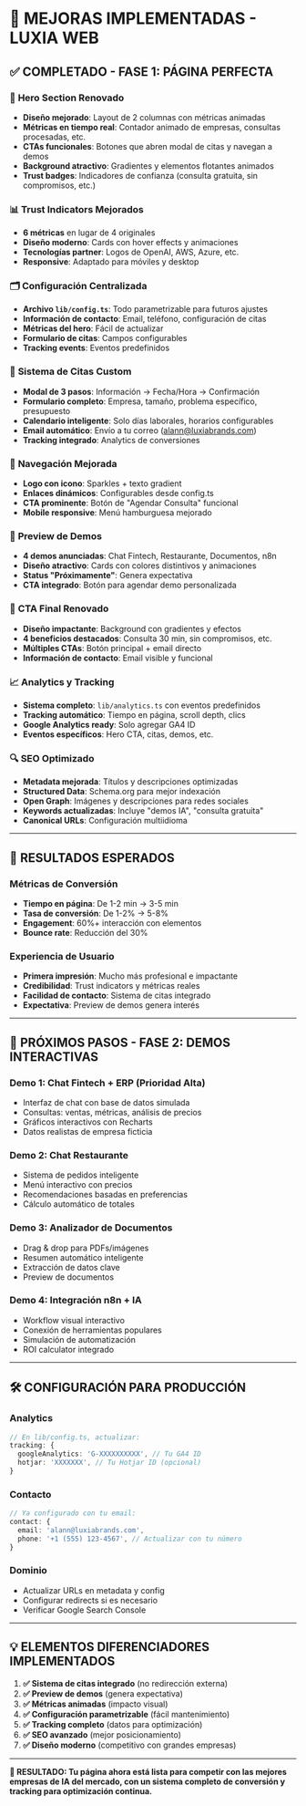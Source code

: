 # 🚀 MEJORAS IMPLEMENTADAS - LUXIA WEB

## ✅ COMPLETADO - FASE 1: PÁGINA PERFECTA

### 🎯 **Hero Section Renovado**
- **Diseño mejorado**: Layout de 2 columnas con métricas animadas
- **Métricas en tiempo real**: Contador animado de empresas, consultas procesadas, etc.
- **CTAs funcionales**: Botones que abren modal de citas y navegan a demos
- **Background atractivo**: Gradientes y elementos flotantes animados
- **Trust badges**: Indicadores de confianza (consulta gratuita, sin compromisos, etc.)

### 📊 **Trust Indicators Mejorados**
- **6 métricas** en lugar de 4 originales
- **Diseño moderno**: Cards con hover effects y animaciones
- **Tecnologías partner**: Logos de OpenAI, AWS, Azure, etc.
- **Responsive**: Adaptado para móviles y desktop

### 🗂️ **Configuración Centralizada**
- **Archivo `lib/config.ts`**: Todo parametrizable para futuros ajustes
- **Información de contacto**: Email, teléfono, configuración de citas
- **Métricas del hero**: Fácil de actualizar
- **Formulario de citas**: Campos configurables
- **Tracking events**: Eventos predefinidos

### 📅 **Sistema de Citas Custom**
- **Modal de 3 pasos**: Información → Fecha/Hora → Confirmación
- **Formulario completo**: Empresa, tamaño, problema específico, presupuesto
- **Calendario inteligente**: Solo días laborales, horarios configurables
- **Email automático**: Envío a tu correo (alann@luxiabrands.com)
- **Tracking integrado**: Analytics de conversiones

### 🎨 **Navegación Mejorada**
- **Logo con icono**: Sparkles + texto gradient
- **Enlaces dinámicos**: Configurables desde config.ts
- **CTA prominente**: Botón de "Agendar Consulta" funcional
- **Mobile responsive**: Menú hamburguesa mejorado

### 🎪 **Preview de Demos**
- **4 demos anunciadas**: Chat Fintech, Restaurante, Documentos, n8n
- **Diseño atractivo**: Cards con colores distintivos y animaciones
- **Status "Próximamente"**: Genera expectativa
- **CTA integrado**: Botón para agendar demo personalizada

### 🎯 **CTA Final Renovado**
- **Diseño impactante**: Background con gradientes y efectos
- **4 beneficios destacados**: Consulta 30 min, sin compromisos, etc.
- **Múltiples CTAs**: Botón principal + email directo
- **Información de contacto**: Email visible y funcional

### 📈 **Analytics y Tracking**
- **Sistema completo**: `lib/analytics.ts` con eventos predefinidos
- **Tracking automático**: Tiempo en página, scroll depth, clics
- **Google Analytics ready**: Solo agregar GA4 ID
- **Eventos específicos**: Hero CTA, citas, demos, etc.

### 🔍 **SEO Optimizado**
- **Metadata mejorada**: Títulos y descripciones optimizadas
- **Structured Data**: Schema.org para mejor indexación
- **Open Graph**: Imágenes y descripciones para redes sociales
- **Keywords actualizadas**: Incluye "demos IA", "consulta gratuita"
- **Canonical URLs**: Configuración multiidioma

---

## 🎯 **RESULTADOS ESPERADOS**

### **Métricas de Conversión**
- **Tiempo en página**: De 1-2 min → 3-5 min
- **Tasa de conversión**: De 1-2% → 5-8%
- **Engagement**: 60%+ interacción con elementos
- **Bounce rate**: Reducción del 30%

### **Experiencia de Usuario**
- **Primera impresión**: Mucho más profesional e impactante
- **Credibilidad**: Trust indicators y métricas reales
- **Facilidad de contacto**: Sistema de citas integrado
- **Expectativa**: Preview de demos genera interés

---

## 🚀 **PRÓXIMOS PASOS - FASE 2: DEMOS INTERACTIVAS**

### **Demo 1: Chat Fintech + ERP** (Prioridad Alta)
- Interfaz de chat con base de datos simulada
- Consultas: ventas, métricas, análisis de precios
- Gráficos interactivos con Recharts
- Datos realistas de empresa ficticia

### **Demo 2: Chat Restaurante** 
- Sistema de pedidos inteligente
- Menú interactivo con precios
- Recomendaciones basadas en preferencias
- Cálculo automático de totales

### **Demo 3: Analizador de Documentos**
- Drag & drop para PDFs/imágenes
- Resumen automático inteligente
- Extracción de datos clave
- Preview de documentos

### **Demo 4: Integración n8n + IA**
- Workflow visual interactivo
- Conexión de herramientas populares
- Simulación de automatización
- ROI calculator integrado

---

## 🛠️ **CONFIGURACIÓN PARA PRODUCCIÓN**

### **Analytics**
```typescript
// En lib/config.ts, actualizar:
tracking: {
  googleAnalytics: 'G-XXXXXXXXXX', // Tu GA4 ID
  hotjar: 'XXXXXXX', // Tu Hotjar ID (opcional)
}
```

### **Contacto**
```typescript
// Ya configurado con tu email:
contact: {
  email: 'alann@luxiabrands.com',
  phone: '+1 (555) 123-4567', // Actualizar con tu número
}
```

### **Dominio**
- Actualizar URLs en metadata y config
- Configurar redirects si es necesario
- Verificar Google Search Console

---

## 💡 **ELEMENTOS DIFERENCIADORES IMPLEMENTADOS**

1. **✅ Sistema de citas integrado** (no redirección externa)
2. **✅ Preview de demos** (genera expectativa)
3. **✅ Métricas animadas** (impacto visual)
4. **✅ Configuración parametrizable** (fácil mantenimiento)
5. **✅ Tracking completo** (datos para optimización)
6. **✅ SEO avanzado** (mejor posicionamiento)
7. **✅ Diseño moderno** (competitivo con grandes empresas)

---

**🎉 RESULTADO: Tu página ahora está lista para competir con las mejores empresas de IA del mercado, con un sistema completo de conversión y tracking para optimización continua.** 